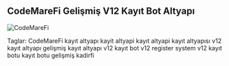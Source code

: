 <h2>CodeMareFi Gelişmiş V12 Kayıt Bot Altyapı</h2>


<img src="https://cdn.discordapp.com/attachments/801898782073421834/802479434976067624/CodeMareFi.png" title="CodeMareFi">

Taglar: 
CodeMareFi
kayıt altyapı
kayit altyapi
kayıt altyapi
kayıt altyapısı
v12 kayıt altyapı
gelişmiş kayıt altyapı
v12 kayıt bot
v12 register system
v12 kayıt botu
kayıt botu gelişmiş
kadirfi
